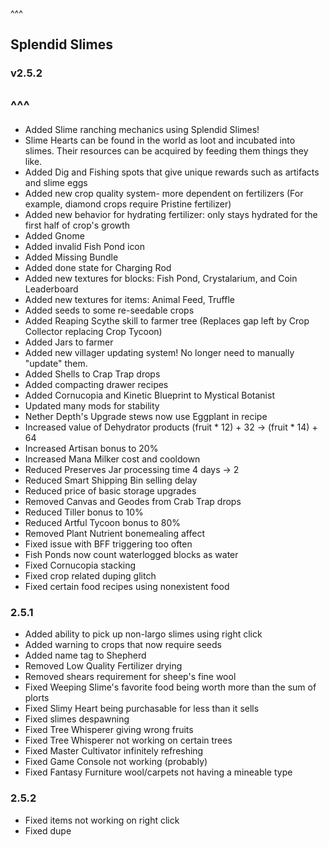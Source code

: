 ^^^
## Splendid Slimes
### v2.5.2
^^^
--- 
- Added Slime ranching mechanics using Splendid Slimes! 
- Slime Hearts can be found in the world as loot and incubated into slimes. Their resources can be acquired by feeding them things they like.
- Added Dig and Fishing spots that give unique rewards such as artifacts and slime eggs
- Added new crop quality system- more dependent on fertilizers (For example, diamond crops require Pristine fertilizer)
- Added new behavior for hydrating fertilizer: only stays hydrated for the first half of crop's growth
- Added Gnome
- Added invalid Fish Pond icon
- Added Missing Bundle
- Added done state for Charging Rod
- Added new textures for blocks: Fish Pond, Crystalarium, and Coin Leaderboard
- Added new textures for items: Animal Feed, Truffle
- Added seeds to some re-seedable crops
- Added Reaping Scythe skill to farmer tree  (Replaces gap left by Crop Collector replacing Crop Tycoon)
- Added Jars to farmer
- Added new villager updating system! No longer need to manually "update" them.
- Added Shells to Crap Trap drops
- Added compacting drawer recipes
- Added Cornucopia and Kinetic Blueprint to Mystical Botanist
- Updated many mods for stability
- Nether Depth's Upgrade stews now use Eggplant in recipe
- Increased value of Dehydrator products (fruit * 12) + 32 -> (fruit * 14) + 64
- Increased Artisan bonus to 20%
- Increased Mana Milker cost and cooldown
- Reduced Preserves Jar processing time 4 days -> 2
- Reduced Smart Shipping Bin selling delay
- Reduced price of basic storage upgrades
- Removed Canvas and Geodes from Crab Trap drops
- Reduced Tiller bonus to 10%
- Reduced Artful Tycoon bonus to 80%
- Removed Plant Nutrient bonemealing affect
- Fixed issue with BFF triggering too often
- Fish Ponds now count waterlogged blocks as water
- Fixed Cornucopia stacking
- Fixed crop related duping glitch
- Fixed certain food recipes using nonexistent food

### 2.5.1
- Added ability to pick up non-largo slimes using right click
- Added warning to crops that now require seeds
- Added name tag to Shepherd
- Removed Low Quality Fertilizer drying 
- Removed shears requirement for sheep's fine wool
- Fixed Weeping Slime's favorite food being worth more than the sum of plorts
- Fixed Slimy Heart being purchasable for less than it sells
- Fixed slimes despawning
- Fixed Tree Whisperer giving wrong fruits
- Fixed Tree Whisperer not working on certain trees
- Fixed Master Cultivator infinitely refreshing 
- Fixed Game Console not working (probably)
- Fixed Fantasy Furniture wool/carpets not having a mineable type

### 2.5.2
- Fixed items not working on right click
- Fixed dupe